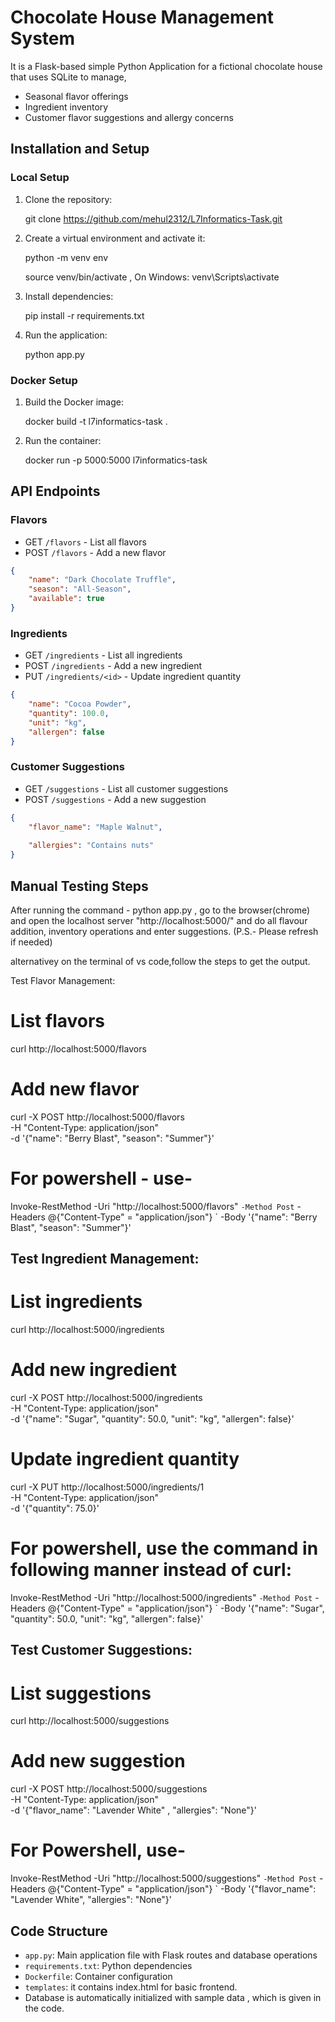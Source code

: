 # Chocolate House Management System

It is a  Flask-based simple Python Application for a fictional chocolate house that uses SQLite to manage,
 - Seasonal flavor offerings 
 - Ingredient inventory
 - Customer flavor suggestions and allergy concerns

## Installation and Setup

### Local Setup

1. Clone the repository:

   git clone https://github.com/mehul2312/L7Informatics-Task.git


2. Create a virtual environment and activate it:

   python -m venv env

   source venv/bin/activate  , On Windows: venv\Scripts\activate


3. Install dependencies:

    pip install -r requirements.txt


4. Run the application:

    python app.py


### Docker Setup

1. Build the Docker image:

   docker build -t  l7informatics-task .


2. Run the container:

   docker run -p 5000:5000 l7informatics-task


## API Endpoints

### Flavors

- GET `/flavors` - List all flavors
- POST `/flavors` - Add a new flavor

```json
{
    "name": "Dark Chocolate Truffle",
    "season": "All-Season",
    "available": true
}
```

### Ingredients

- GET `/ingredients` - List all ingredients
- POST `/ingredients` - Add a new ingredient
- PUT `/ingredients/<id>` - Update ingredient quantity

```json
{
    "name": "Cocoa Powder",
    "quantity": 100.0,
    "unit": "kg",
    "allergen": false
}
```

### Customer Suggestions

- GET `/suggestions` - List all customer suggestions
- POST `/suggestions` - Add a new suggestion

```json
{
    "flavor_name": "Maple Walnut",
   
    "allergies": "Contains nuts"
}
```

## Manual Testing Steps

After running the command - python app.py , go to the browser(chrome) and open the localhost server "http://localhost:5000/" and do all flavour addition, inventory operations and  enter suggestions. 
(P.S.- Please refresh if needed)

alternativey on the terminal of vs code,follow the steps to get the output.

Test Flavor Management:

# List flavors
curl http://localhost:5000/flavors

# Add new flavor
curl -X POST http://localhost:5000/flavors \
     -H "Content-Type: application/json" \
     -d '{"name": "Berry Blast", "season": "Summer"}'

# For powershell - use-

Invoke-RestMethod -Uri "http://localhost:5000/flavors" `
    -Method Post `
    -Headers @{"Content-Type" = "application/json"} `
    -Body '{"name": "Berry Blast", "season": "Summer"}'



## Test Ingredient Management:

# List ingredients
curl http://localhost:5000/ingredients

# Add new ingredient
curl -X POST http://localhost:5000/ingredients \
     -H "Content-Type: application/json" \
     -d '{"name": "Sugar", "quantity": 50.0, "unit": "kg", "allergen": false}'

# Update ingredient quantity
curl -X PUT http://localhost:5000/ingredients/1 \
     -H "Content-Type: application/json" \
     -d '{"quantity": 75.0}'


# For powershell, use the command in following manner instead of curl:


Invoke-RestMethod -Uri "http://localhost:5000/ingredients" `
    -Method Post `
    -Headers @{"Content-Type" = "application/json"} `
    -Body '{"name": "Sugar", "quantity": 50.0, "unit": "kg", "allergen": false}'

## Test Customer Suggestions:

# List suggestions
curl http://localhost:5000/suggestions

# Add new suggestion
curl -X POST http://localhost:5000/suggestions \
     -H "Content-Type: application/json" \
     -d '{"flavor_name": "Lavender White" , "allergies": "None"}'

# For Powershell, use-
Invoke-RestMethod -Uri "http://localhost:5000/suggestions" `
    -Method Post `
    -Headers @{"Content-Type" = "application/json"} `
    -Body '{"flavor_name": "Lavender White", "allergies": "None"}'


 

## Code Structure

- `app.py`: Main application file with Flask routes and database operations
- `requirements.txt`: Python dependencies
- `Dockerfile`: Container configuration
- `templates`: it contains index.html for basic frontend. 
- Database is automatically initialized with sample data , which is given in the code.






